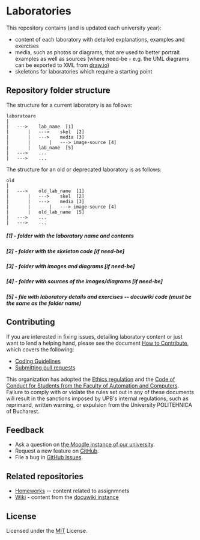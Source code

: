 # Laboratories

This repository contains (and is updated each university year):

 * content of each laboratory with detailed explanations, examples and exercises
 * media, such as photos or diagrams, that are used to better portrait examples as well as sources (where need-be - e.g. the UML diagrams can be exported to XML from [draw.io](https://www.draw.io/))
 * skeletons for laboratories which require a starting point

## Repository folder structure

The structure for a current laboratory is as follows:
```
laboratoare
|
|	--->	lab_name  [1]
|		|	--->	skel  [2]
|		|	--->	media [3]
|		|		|	---> image-source [4]
|		|	lab_name  [5]
|	--->	...
|	--->	...
```

The structure for an old or deprecated laboratory is as follows:
```
old
|
|	--->	old_lab_name  [1]
|		|	--->	skel  [2]
|		|	--->	media [3]
|		|		|	---> image-source [4]
|		|	old_lab_name  [5]
|	--->	...
|	--->	...
```

##### [1] - folder with the laboratory name and contents
##### [2] - folder with the skeleton code [if need-be]
##### [3] - folder with images and diagrams [if need-be]
##### [4] - folder with sources of the images/diagrams [if need-be]
##### [5] - file with laboratory details and exercises -- docuwiki code (**must** be the same as the folder name)

## Contributing

If you are interested in fixing issues, detailing laboratory content or just want to lend a helping hand,
please see the document [How to Contribute](CONTRIBUTING.md), which covers the following:

* [Coding Guidelines](CONTRIBUTING.md#coding-guidelines)
* [Submitting pull requests](CONTRIBUTING.md#pull-requests)

This organization has adopted the [Ethics regulation](http://wiki.cs.pub.ro/_media/studenti/licenta/regulament-comisie-de-etica-upb.pdf) and the [Code of Conduct for Students from the Faculty of Automation and Computers](http://wiki.cs.pub.ro/_media/studenti/licenta/cod-conduita-studenti-acs-.pdf). Failure to comply with or violate the rules set out in any of these documents will result in the sanctions imposed by UPB's internal regulations, such as reprimand, written warning, or expulsion from the University POLITEHNICA of Bucharest.

## Feedback

* Ask a question on [the Moodle instance of our university](http://cs.curs.pub.ro/).
* Request a new feature on [GitHub](CONTRIBUTING.md).
* File a bug in [GitHub Issues](https://github.com/oop-pub/laboratoare/issues).

## Related repositories

* [Homeworks](https://github.com/oop-pub/teme) -- content related to assignmnets
* [Wiki](https://github.com/oop-pub/wiki) - content from the [docuwiki instance](http://elf.cs.pub.ro/poo/)

## License

Licensed under the [MIT](LICENSE) License.

